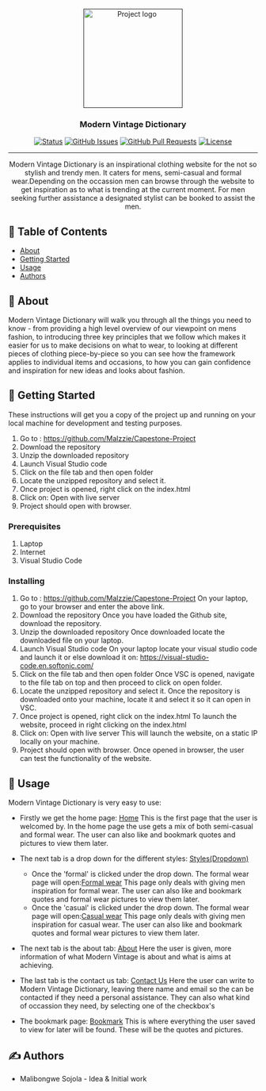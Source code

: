 <p align="center">
  <a href="" rel="noopener">
 <img width=200px height=200px src="https://i.imgur.com/6wj0hh6.jpg" alt="Project logo"></a>
</p>

<h3 align="center">Modern Vintage Dictionary</h3>

<div align="center">

[![Status](https://img.shields.io/badge/status-active-success.svg)]()
[![GitHub Issues](https://img.shields.io/github/issues/kylelobo/The-Documentation-Compendium.svg)](https://github.com/kylelobo/The-Documentation-Compendium/issues)
[![GitHub Pull Requests](https://img.shields.io/github/issues-pr/kylelobo/The-Documentation-Compendium.svg)](https://github.com/kylelobo/The-Documentation-Compendium/pulls)
[![License](https://img.shields.io/badge/license-MIT-blue.svg)](/LICENSE)

</div>

---

<p align="center"> Modern Vintage Dictionary is an inspirational clothing website for the not so stylish and trendy men.
                   It caters for mens, semi-casual and formal wear.Depending on the occassion
                   men can browse through the website to get inspiration as to what is trending at the current moment.
                   For men seeking further assistance a designated stylist can be booked to assist the men.
    <br> 
</p>

## 📝 Table of Contents

- [About](#about)
- [Getting Started](#getting_started)
- [Usage](#usage)
- [Authors](#authors)

## 🧐 About <a name = "about"></a>

Modern Vintage Dictionary will walk you through all the things you need to know - from providing a high level overview of our viewpoint on mens fashion, to introducing three key principles that we follow which makes it easier for us to make decisions on what to wear, to looking at different pieces of clothing piece-by-piece so you can see how the framework applies to individual items and occasions, to how you can gain confidence and inspiration for new ideas and looks about fashion.

## 🏁 Getting Started <a name = "getting_started"></a>

These instructions will get you a copy of the project up and running on your local machine for development and testing purposes.

1. Go to : https://github.com/Malzzie/Capestone-Project
2. Download the repository
3. Unzip the downloaded repository
4. Launch Visual Studio code
5. Click on the file tab and then open folder
6. Locate the unzipped repository and select it.
7. Once project is opened, right click on the index.html
8. Click on: Open with live server
9. Project should open with browser.

### Prerequisites

1. Laptop
2. Internet
3. Visual Studio Code

### Installing

1. Go to : https://github.com/Malzzie/Capestone-Project
   On your laptop, go to your browser and enter the above link.
2. Download the repository
   Once you have loaded the Github site, download the repository.
3. Unzip the downloaded repository
   Once downloaded locate the downloaded file on your laptop.
4. Launch Visual Studio code
   On your laptop locate your visual studio code and launch it or else download it on: https://visual-studio-code.en.softonic.com/
5. Click on the file tab and then open folder
   Once VSC is opened, navigate to the file tab on top and then proceed to click on open folder.
6. Locate the unzipped repository and select it.
   Once the repository is downloaded onto your machine, locate it and select it so it can open in VSC.
7. Once project is opened, right click on the index.html
   To launch the website, proceed in right clicking on the index.html
8. Click on: Open with live server
   This will launch the website, on a static IP locally on your machine.
9. Project should open with browser.
   Once opened in browser, the user can test the functionality of the website.

## 🎈 Usage <a name="usage"></a>

Modern Vintage Dictionary is very easy to use:

- Firstly we get the home page:
  [Home](https://i.imgur.com/EWRrngX.png)
  This is the first page that the user is welcomed by.
  In the home page the use gets a mix of both semi-casual and formal wear.
  The user can also like and bookmark quotes and pictures to view them later.

- The next tab is a drop down for the different styles: [Styles(Dropdown)](https://i.imgur.com/X8FAaIh.png)

  - Once the 'formal' is clicked under the drop down.
    The formal wear page will open:[Formal wear](https://i.imgur.com/bfExF0T.png)
    This page only deals with giving men inspiration for formal wear.
    The user can also like and bookmark quotes and formal wear pictures to view them later.
  - Once the 'casual' is clicked under the drop down.
    The formal wear page will open:[Casual wear](https://i.imgur.com/a7jdomt.png)
    This page only deals with giving men inspiration for casual wear.
    The user can also like and bookmark quotes and formal wear pictures to view them later.

- The next tab is the about tab: [About](https://i.imgur.com/grftqf9.png)
  Here the user is given, more information of what Modern Vintage is about and what is aims at achieving.

- The last tab is the contact us tab: [Contact Us](https://i.imgur.com/ycthJbf.png)
  Here the user can write to Modern Vintage Dictionary, leaving there name and email so the can be contacted if they need a personal assistance. They can also what kind of occassion they need, by selecting one of the checkbox's

- The bookmark page: [Bookmark](https://i.imgur.com/u1Gm6OB.png)
  This is where everything the user saved to view for later will be found. These will be the quotes and pictures.

## ✍️ Authors <a name = "authors"></a>

- Malibongwe Sojola - Idea & Initial work
